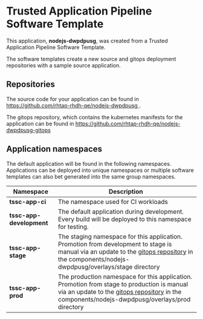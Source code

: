 # Trusted Application Pipeline Software Template

This application, **nodejs-dwpdpusg**, was created from a Trusted Application Pipeline Software Template.

The software templates create a new source and gitops deployment repositories with a sample source application. 

## Repositories

The source code for your application can be found in [https://github.com/rhtap-rhdh-qe/nodejs-dwpdpusg ](https://github.com/rhtap-rhdh-qe/nodejs-dwpdpusg ).
 
The gitops repository, which contains the kubernetes manifests for the application can be found in 
[https://github.com/rhtap-rhdh-qe/nodejs-dwpdpusg-gitops ](https://github.com/rhtap-rhdh-qe/nodejs-dwpdpusg-gitops ) 

## Application namespaces 

The default application will be found in the following namespaces. Applications can be deployed into unique namespaces or multiple software templates can also bet generated into the same group namespaces.  

|  Namespace   |  Description   |  
| -------- | -------- |
| **tssc-app-ci** | The namespace used for CI workloads |
| **tssc-app-development** | The default application during development. Every build will be deployed to this namespace for testing. |
| **tssc-app-stage** | The staging namespace for this application. Promotion from development to stage is manual via an update to the [gitops repository](https://github.com/rhtap-rhdh-qe/nodejs-dwpdpusg-gitops ) in the components/nodejs-dwpdpusg/overlays/stage directory |
| **tssc-app-prod** | The production namespace for this application. Promotion from stage to production is manual via an update to the [gitops repository](https://github.com/rhtap-rhdh-qe/nodejs-dwpdpusg-gitops ) in the components/nodejs-dwpdpusg/overlays/prod directory |